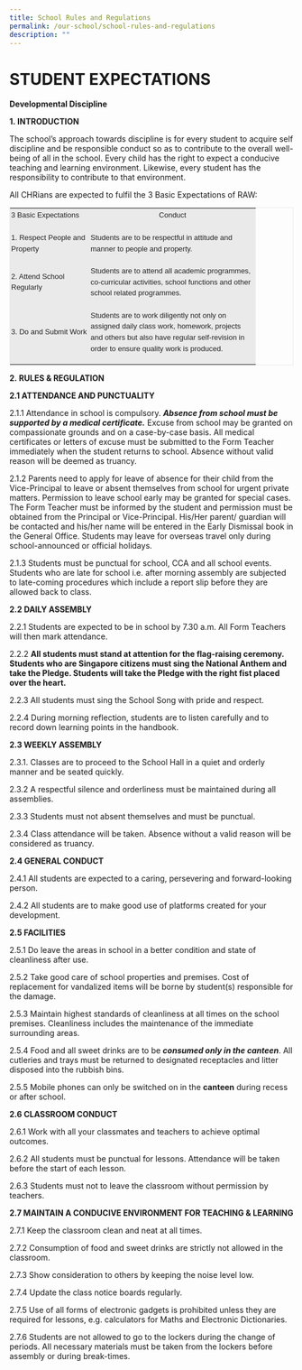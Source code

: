 ```yaml
---
title: School Rules and Regulations
permalink: /our-school/school-rules-and-regulations
description: ""
---
```

# STUDENT EXPECTATIONS

**Developmental Discipline**

**1. INTRODUCTION**

The school’s approach towards discipline is for every student to acquire self discipline and be responsible conduct so as to contribute to the overall well-being of all in the school. Every child has the right to expect a conducive teaching and learning environment. Likewise, every student has the responsibility to contribute to that environment.

All CHRians are expected to fulfil the 3 Basic Expectations of RAW:

<table class="iveo_table ives_tab_1" width="428" style="margin: 0px; outline: 0px; padding: 0px; border: 1px solid rgb(234, 234, 234);"><tbody style="margin: 0px; outline: 0px; padding: 0px;"><tr style="margin: 0px; outline: 0px; padding: 0px;"><td width="137" style="margin: 0px; outline: 0px; padding: 2px; text-align: center; background-color: rgb(234, 234, 234); color: rgb(34, 34, 34);"><p class="" align="left" style="margin: 0px 0px 1em; outline: 0px; padding: 0px; line-height: 19.6px;"><font face="arial, sans-serif" size="2" style="margin: 0px; outline: 0px; padding: 0px; font-weight: normal;">3 Basic Expectations</font></p></td><td width="291" style="margin: 0px; outline: 0px; padding: 2px; text-align: center; background-color: rgb(234, 234, 234); color: rgb(34, 34, 34);"><p class="" style="margin: 0px 0px 1em; outline: 0px; padding: 0px; line-height: 19.6px;"><font face="arial, sans-serif" size="2" style="margin: 0px; outline: 0px; padding: 0px; font-weight: normal;">Conduct</font></p></td></tr><tr style="margin: 0px; outline: 0px; padding: 0px;"><td width="137" style="margin: 0px; outline: 0px; padding: 2px; text-align: center; background-color: rgb(234, 234, 234); color: rgb(34, 34, 34);"><p class="" align="left" style="margin: 0px 0px 1em; outline: 0px; padding: 0px; line-height: 19.6px;"><font face="arial, sans-serif" size="2" style="margin: 0px; outline: 0px; padding: 0px; font-weight: normal;">1. Respect People and Property</font></p></td><td width="291" style="margin: 0px; outline: 0px; padding: 2px; text-align: center; background-color: rgb(234, 234, 234); color: rgb(34, 34, 34);"><p class="" align="left" style="margin: 0px 0px 1em; outline: 0px; padding: 0px; line-height: 19.6px;"><font face="arial, sans-serif" size="2" style="margin: 0px; outline: 0px; padding: 0px; font-weight: normal;">Students are to be respectful in attitude and manner to people and property.</font></p></td></tr><tr style="margin: 0px; outline: 0px; padding: 0px;"><td width="137" style="margin: 0px; outline: 0px; padding: 2px; text-align: center; background-color: rgb(234, 234, 234); color: rgb(34, 34, 34);"><p class="" align="left" style="margin: 0px 0px 1em; outline: 0px; padding: 0px; line-height: 19.6px;"><font face="arial, sans-serif" size="2" style="margin: 0px; outline: 0px; padding: 0px; font-weight: normal;">2. Attend School Regularly</font></p></td><td width="291" style="margin: 0px; outline: 0px; padding: 2px; text-align: center; background-color: rgb(234, 234, 234); color: rgb(34, 34, 34);"><p class="" align="left" style="margin: 0px 0px 1em; outline: 0px; padding: 0px; line-height: 19.6px;"><font face="arial, sans-serif" size="2" style="margin: 0px; outline: 0px; padding: 0px; font-weight: normal;">Students are to attend all academic programmes, co-curricular activities, school functions and other school related programmes.</font></p></td></tr><tr style="margin: 0px; outline: 0px; padding: 0px;"><td width="137" style="margin: 0px; outline: 0px; padding: 2px; text-align: center; background-color: rgb(234, 234, 234); color: rgb(34, 34, 34);"><p class="" align="left" style="margin: 0px 0px 1em; outline: 0px; padding: 0px; line-height: 19.6px;"><font face="arial, sans-serif" size="2" style="margin: 0px; outline: 0px; padding: 0px; font-weight: normal;">3. Do and Submit Work</font></p></td><td width="291" style="margin: 0px; outline: 0px; padding: 2px; text-align: center; background-color: rgb(234, 234, 234); color: rgb(34, 34, 34);"><p class="" align="left" style="margin: 0px 0px 1em; outline: 0px; padding: 0px; line-height: 19.6px;"><font face="arial, sans-serif" size="2" style="margin: 0px; outline: 0px; padding: 0px; font-weight: normal;">Students are to work diligently not only on assigned daily class work, homework, projects and others but also have regular self-revision in order to ensure quality work is produced.</font></p></td></tr></tbody></table>


**2. RULES & REGULATION**

**2.1 ATTENDANCE AND PUNCTUALITY**

2.1.1 Attendance in school is compulsory. ***Absence from school must be supported by a medical certificate.*** Excuse from school may be granted on compassionate grounds and on a case-by-case basis. All medical certificates or letters of excuse must be submitted to the Form Teacher immediately when the student returns to school. Absence without valid reason will be deemed as truancy.

2.1.2 Parents need to apply for leave of absence for their child from the Vice-Principal to leave or absent themselves from school for urgent private matters. Permission to leave school early may be granted for special cases. The Form Teacher must be informed by the student and permission must be obtained from the Principal or Vice-Principal. His/Her parent/ guardian will be contacted and his/her name will be entered in the Early Dismissal book in the General Office. Students may leave for overseas travel only during school-announced or official holidays.

2.1.3 Students must be punctual for school, CCA and all school events. Students who are late for school i.e. after morning assembly are subjected to late-coming procedures which include a report slip before they are allowed back to class.

**2.2 DAILY ASSEMBLY**

2.2.1 Students are expected to be in school by 7.30 a.m. All Form Teachers will then mark attendance.

2.2.2 **All students must stand at attention for the flag-raising ceremony. Students who are Singapore citizens must sing the National Anthem and take the Pledge. Students will take the Pledge with the right fist placed over the heart.**

2.2.3 All students must sing the School Song with pride and respect.

2.2.4 During morning reflection, students are to listen carefully and to record down learning points in the handbook.


**2.3 WEEKLY ASSEMBLY**

2.3.1. Classes are to proceed to the School Hall in a quiet and orderly manner and be seated quickly.

2.3.2 A respectful silence and orderliness must be maintained during all assemblies.

2.3.3 Students must not absent themselves and must be punctual.

2.3.4 Class attendance will be taken. Absence without a valid reason will be considered as truancy.



**2.4 GENERAL CONDUCT**

2.4.1 All students are expected to a caring, persevering and forward-looking person.

2.4.2 All students are to make good use of platforms created for your development.



**2.5 FACILITIES**

2.5.1 Do leave the areas in school in a better condition and state of cleanliness after use.

2.5.2 Take good care of school properties and premises. Cost of replacement for vandalized items will be borne by student(s) responsible for the damage.

2.5.3 Maintain highest standards of cleanliness at all times on the school premises. Cleanliness includes the maintenance of the immediate surrounding areas.

2.5.4 Food and all sweet drinks are to be ***consumed only in the canteen***. All cutleries and trays must be returned to designated receptacles and litter disposed into the rubbish bins.

2.5.5 Mobile phones can only be switched on in the **canteen** during recess or after school.


**2.6 CLASSROOM CONDUCT**

2.6.1 Work with all your classmates and teachers to achieve optimal outcomes.

2.6.2 All students must be punctual for lessons. Attendance will be taken before the start of each lesson.

2.6.3 Students must not to leave the classroom without permission by teachers.


**2.7 MAINTAIN A CONDUCIVE ENVIRONMENT FOR TEACHING & LEARNING**

2.7.1 Keep the classroom clean and neat at all times.

2.7.2 Consumption of food and sweet drinks are strictly not allowed in the classroom.

2.7.3 Show consideration to others by keeping the noise level low.

2.7.4 Update the class notice boards regularly.

2.7.5 Use of all forms of electronic gadgets is prohibited unless they are required for lessons, e.g. calculators for Maths and Electronic Dictionaries.

2.7.6 Students are not allowed to go to the lockers during the change of periods. All necessary materials must be taken from the lockers before assembly or during break-times.

